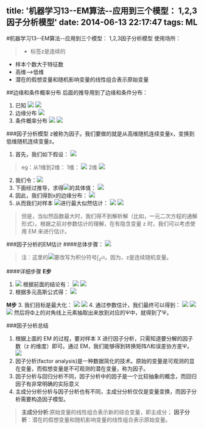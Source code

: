 title: '机器学习13--EM算法--应用到三个模型： 1,2,3因子分析模型'
date: 2014-06-13 22:17:47
tags: ML
---
#机器学习13--EM算法--应用到三个模型： 1,2,3因子分析模型
使用场所：
> - 标签z是连续的
- 样本个数大于特征数
- 高维-->低维
- 潜在的假想变量和随机影响变量的线性组合表示原始变量

##边缘和条件概率分布
后面的推导用到了边缘和条件分布：
1. 已知
![](/img/1402643888925.png)
![](/img/1402643897459.png)
2. 边缘分布
 ![](/img/1402644050800.png)
3. 条件概率分布
![](/img/1402644034979.png)
![](/img/1402644017552.png)

###因子分析模型
z被称为因子。我们要做的就是从高维随机连续变量x，变换到低维随机连续变量z。
1. 首先，我们如下假设：
![](/img/1402644726217.png)
> eg：从1维到2维：
1维：
![](/img/1402644884457.png)
2维
![](/img/1402644835472.png)
2.  我们令：![](/img/1402644943708.png)
3.  下面经过推导，求得![](/img/1402644985335.png)的具体值：
![](/img/1402645011742.png)
4.  因此，我们得到x的边缘分布：
![](/img/1402645065685.png)
5. 从而我们对样本 ![](/img/1402645112290.png)进行最大似然估计：
![](/img/1402645354898.png)
![](/img/1402645135298.png)
> 但是，当似然函数最大时，我们得不到解析解（比如，一元二次方程的通解形式）。根据之前对参数估计的理解，在有隐含变量 z 时，我们可以考虑使用 EM 来进行估计。

###因子分析的EM估计
####总体步骤：
![](/img/1402645544248.png)
> 注：这里的![](/img/1402645598506.png)要改写为积分符号$\int_{z^{(i)}}^{}$。因为，z是连续随机变量。

####详细步骤
**E步**
1. ![](/img/1402646453144.png)
根据前面的结论有：
![](/img/1402646478650.png)
![](/img/1402646499594.png)
2. 根据多元高斯公式得：
![](/img/1402646562492.png)

**M步**
3. 我们目标是最大化：
![](/img/1402646650958.png)
![](/img/1402646667221.png)
4. 通过参数估计，我们最终可以得到：
![](/img/1402646729507.png)
![](/img/1402646739116.png)
![](/img/1402646747530.png)
然后将Φ上的对角线上元素抽取出来放到对应的Ψ中，就得到了Ψ。

###因子分析总结
1. 根据上面的 EM 的过程，要对样本 X 进行因子分析，只需知道要分解的因子数（z 的维度）即可。通过 EM，我们能够得到转换矩阵Λ和误差协方差Ψ。
![](/img/1402646963645.png)
2. 因子分析(factor  analysis)是一种数据简化的技术。原始的变量是可观测的显在变量，而假想变量是不可观测的潜在变量，称为因子。
3. 因子分析与回归分析不同，因子分析中的因子是一个比较抽象的概念，而回归因子有非常明确的实际意义
4. 主成分分析分析与因子分析也有不同，主成分分析仅仅是变量变换，而因子分析需要构造因子模型。
> **主成分分析**:原始变量的线性组合表示新的综合变量，即主成分；
**因子分析**：潜在的假想变量和随机影响变量的线性组合表示原始变量。
